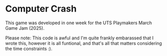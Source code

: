# Computer Crash

This game was developed in one week for the UTS Playmakers March Game Jam (2025).

Please note: This code is awful and I'm quite frankly embarassed that I wrote this, however it is all funtional, and that's all that matters considering the time constraints :).
